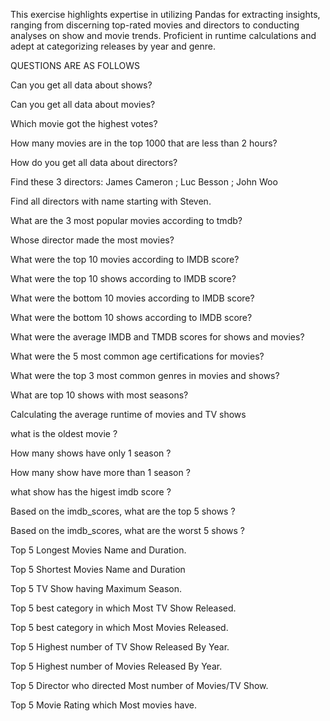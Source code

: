 This exercise highlights expertise in utilizing Pandas for extracting insights, ranging from discerning top-rated movies and directors to conducting analyses on show and movie trends. Proficient in runtime calculations and adept at categorizing releases by year and genre.

QUESTIONS ARE AS FOLLOWS

Can you get all data about shows?

Can you get all data about movies?

Which movie got the highest votes?

How many movies are in the top 1000 that are less than 2 hours?

How do you get all data about directors?

Find these 3 directors: James Cameron ; Luc Besson ; John Woo

Find all directors with name starting with Steven.

What are the 3 most popular movies according to tmdb?

Whose director made the most movies?

What were the top 10 movies according to IMDB score?

What were the top 10 shows according to IMDB score?

What were the bottom 10 movies according to IMDB score?

What were the bottom 10 shows according to IMDB score?

What were the average IMDB and TMDB scores for shows and movies?

What were the 5 most common age certifications for movies?

What were the top 3 most common genres in movies and shows?

What are top 10 shows with most seasons? 

Calculating the average runtime of movies and TV shows 

what is the oldest movie ?

How many shows have only 1 season ?

How many show have more than 1 season ?

what show has the higest imdb score ?

Based on the imdb_scores, what are the top 5 shows ?

Based on the imdb_scores, what are the worst 5 shows ?

Top 5 Longest Movies Name and Duration.

Top 5 Shortest Movies Name and Duration

Top 5 TV Show having Maximum Season.

Top 5 best category in which Most TV Show Released.

Top 5 best category in which Most Movies Released.

Top 5 Highest number of TV Show Released By Year.

Top 5 Highest number of Movies Released By Year.

Top 5 Director who directed Most number of Movies/TV Show.

Top 5 Movie Rating which Most movies have.

